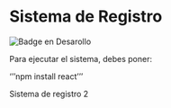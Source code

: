 <h1> Sistema de Registro</h1>

![Badge en Desarollo](https://img.shields.io/badge/STATUS-EN%20DESAROLLO-green)

Para ejecutar el sistema, debes poner:

‘’’npm install react’’’

Sistema de registro 2
